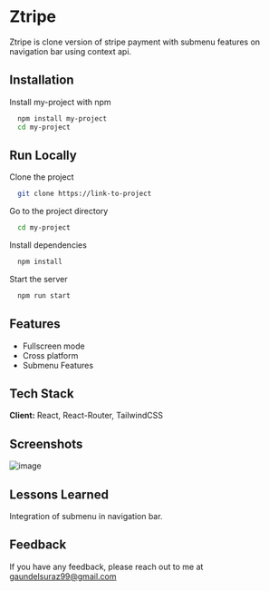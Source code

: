 

# Ztripe
Ztripe is clone version of stripe payment with submenu features on navigation bar using context api.

## Installation

Install my-project with npm

```bash
  npm install my-project
  cd my-project
```
    
## Run Locally

Clone the project

```bash
  git clone https://link-to-project
```

Go to the project directory

```bash
  cd my-project
```

Install dependencies

```bash
  npm install
```

Start the server

```bash
  npm run start
```


## Features

- Fullscreen mode
- Cross platform
- Submenu Features


## Tech Stack

**Client:** React, React-Router, TailwindCSS


## Screenshots
![image](https://github.com/surazgaundel/Ztripe/assets/58950508/8624153d-cb9e-4729-b02a-615aa3138f24)




## Lessons Learned

Integration of submenu in navigation bar.


## Feedback

If you have any feedback, please reach out to me at gaundelsuraz99@gmail.com

